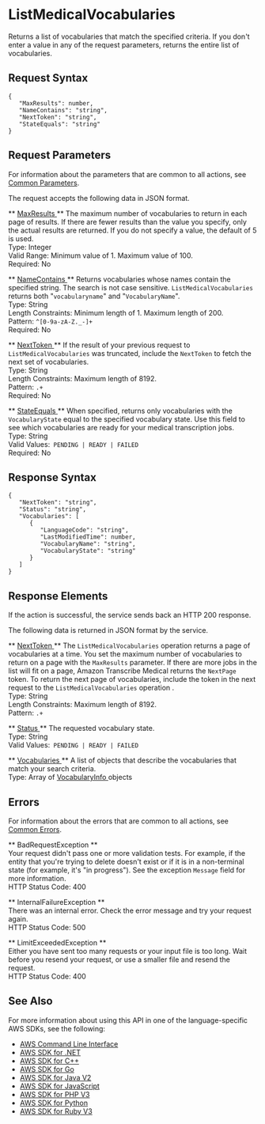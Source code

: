 # ListMedicalVocabularies<a name="API_ListMedicalVocabularies"></a>

Returns a list of vocabularies that match the specified criteria\. If you don't enter a value in any of the request parameters, returns the entire list of vocabularies\.

## Request Syntax<a name="API_ListMedicalVocabularies_RequestSyntax"></a>

```
{
   "MaxResults": number,
   "NameContains": "string",
   "NextToken": "string",
   "StateEquals": "string"
}
```

## Request Parameters<a name="API_ListMedicalVocabularies_RequestParameters"></a>

For information about the parameters that are common to all actions, see [Common Parameters](CommonParameters.md)\.

The request accepts the following data in JSON format\.

 ** [ MaxResults ](#API_ListMedicalVocabularies_RequestSyntax) **   <a name="transcribe-ListMedicalVocabularies-request-MaxResults"></a>
The maximum number of vocabularies to return in each page of results\. If there are fewer results than the value you specify, only the actual results are returned\. If you do not specify a value, the default of 5 is used\.  
Type: Integer  
Valid Range: Minimum value of 1\. Maximum value of 100\.  
Required: No

 ** [ NameContains ](#API_ListMedicalVocabularies_RequestSyntax) **   <a name="transcribe-ListMedicalVocabularies-request-NameContains"></a>
Returns vocabularies whose names contain the specified string\. The search is not case sensitive\. `ListMedicalVocabularies` returns both "`vocabularyname`" and "`VocabularyName`"\.  
Type: String  
Length Constraints: Minimum length of 1\. Maximum length of 200\.  
Pattern: `^[0-9a-zA-Z._-]+`   
Required: No

 ** [ NextToken ](#API_ListMedicalVocabularies_RequestSyntax) **   <a name="transcribe-ListMedicalVocabularies-request-NextToken"></a>
If the result of your previous request to `ListMedicalVocabularies` was truncated, include the `NextToken` to fetch the next set of vocabularies\.  
Type: String  
Length Constraints: Maximum length of 8192\.  
Pattern: `.+`   
Required: No

 ** [ StateEquals ](#API_ListMedicalVocabularies_RequestSyntax) **   <a name="transcribe-ListMedicalVocabularies-request-StateEquals"></a>
When specified, returns only vocabularies with the `VocabularyState` equal to the specified vocabulary state\. Use this field to see which vocabularies are ready for your medical transcription jobs\.  
Type: String  
Valid Values:` PENDING | READY | FAILED`   
Required: No

## Response Syntax<a name="API_ListMedicalVocabularies_ResponseSyntax"></a>

```
{
   "NextToken": "string",
   "Status": "string",
   "Vocabularies": [ 
      { 
         "LanguageCode": "string",
         "LastModifiedTime": number,
         "VocabularyName": "string",
         "VocabularyState": "string"
      }
   ]
}
```

## Response Elements<a name="API_ListMedicalVocabularies_ResponseElements"></a>

If the action is successful, the service sends back an HTTP 200 response\.

The following data is returned in JSON format by the service\.

 ** [ NextToken ](#API_ListMedicalVocabularies_ResponseSyntax) **   <a name="transcribe-ListMedicalVocabularies-response-NextToken"></a>
The `ListMedicalVocabularies` operation returns a page of vocabularies at a time\. You set the maximum number of vocabularies to return on a page with the `MaxResults` parameter\. If there are more jobs in the list will fit on a page, Amazon Transcribe Medical returns the `NextPage` token\. To return the next page of vocabularies, include the token in the next request to the `ListMedicalVocabularies` operation \.  
Type: String  
Length Constraints: Maximum length of 8192\.  
Pattern: `.+` 

 ** [ Status ](#API_ListMedicalVocabularies_ResponseSyntax) **   <a name="transcribe-ListMedicalVocabularies-response-Status"></a>
The requested vocabulary state\.  
Type: String  
Valid Values:` PENDING | READY | FAILED` 

 ** [ Vocabularies ](#API_ListMedicalVocabularies_ResponseSyntax) **   <a name="transcribe-ListMedicalVocabularies-response-Vocabularies"></a>
A list of objects that describe the vocabularies that match your search criteria\.  
Type: Array of [ VocabularyInfo ](API_VocabularyInfo.md) objects

## Errors<a name="API_ListMedicalVocabularies_Errors"></a>

For information about the errors that are common to all actions, see [Common Errors](CommonErrors.md)\.

 ** BadRequestException **   
Your request didn't pass one or more validation tests\. For example, if the entity that you're trying to delete doesn't exist or if it is in a non\-terminal state \(for example, it's "in progress"\)\. See the exception `Message` field for more information\.  
HTTP Status Code: 400

 ** InternalFailureException **   
There was an internal error\. Check the error message and try your request again\.  
HTTP Status Code: 500

 ** LimitExceededException **   
Either you have sent too many requests or your input file is too long\. Wait before you resend your request, or use a smaller file and resend the request\.  
HTTP Status Code: 400

## See Also<a name="API_ListMedicalVocabularies_SeeAlso"></a>

For more information about using this API in one of the language\-specific AWS SDKs, see the following:
+  [ AWS Command Line Interface](https://docs.aws.amazon.com/goto/aws-cli/transcribe-2017-10-26/ListMedicalVocabularies) 
+  [ AWS SDK for \.NET](https://docs.aws.amazon.com/goto/DotNetSDKV3/transcribe-2017-10-26/ListMedicalVocabularies) 
+  [ AWS SDK for C\+\+](https://docs.aws.amazon.com/goto/SdkForCpp/transcribe-2017-10-26/ListMedicalVocabularies) 
+  [ AWS SDK for Go](https://docs.aws.amazon.com/goto/SdkForGoV1/transcribe-2017-10-26/ListMedicalVocabularies) 
+  [ AWS SDK for Java V2](https://docs.aws.amazon.com/goto/SdkForJavaV2/transcribe-2017-10-26/ListMedicalVocabularies) 
+  [ AWS SDK for JavaScript](https://docs.aws.amazon.com/goto/AWSJavaScriptSDK/transcribe-2017-10-26/ListMedicalVocabularies) 
+  [ AWS SDK for PHP V3](https://docs.aws.amazon.com/goto/SdkForPHPV3/transcribe-2017-10-26/ListMedicalVocabularies) 
+  [ AWS SDK for Python](https://docs.aws.amazon.com/goto/boto3/transcribe-2017-10-26/ListMedicalVocabularies) 
+  [ AWS SDK for Ruby V3](https://docs.aws.amazon.com/goto/SdkForRubyV3/transcribe-2017-10-26/ListMedicalVocabularies) 
